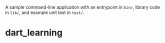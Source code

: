 A sample command-line application with an entrypoint in `bin/`, library code
in `lib/`, and example unit test in `test/`.
# dart_learning

